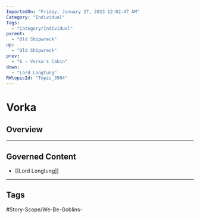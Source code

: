 ```yaml
---
ImportedOn: "Friday, January 27, 2023 12:02:47 AM"
Category: "Individual"
Tags:
  - "Category/Individual"
parent:
  - "Old Shipwreck"
up:
  - "Old Shipwreck"
prev:
  - "6 - Vorka's Cabin"
down:
  - "Lord Longtung"
RWtopicId: "Topic_3904"
---
```

# Vorka
## Overview
---
## Governed Content
- [[Lord Longtung]]


---
## Tags
#Story-Scope/We-Be-Goblins-

